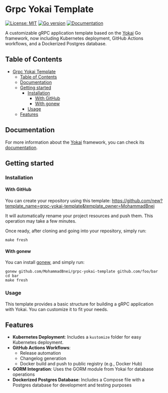 # Grpc Yokai Template

[![License: MIT](https://img.shields.io/badge/License-MIT-blue.svg)](https://opensource.org/licenses/MIT)
[![Go version](https://img.shields.io/badge/Go-1.23-blue)](https://go.dev/)
[![Documentation](https://img.shields.io/badge/Doc-online-cyan)](https://ankorstore.github.io/yokai/)

A customizable gRPC application template based on the [Yokai](https://github.com/ankorstore/yokai) Go framework, now including Kubernetes deployment, GitHub Actions workflows, and a Dockerized Postgres database.

## Table of Contents

- [Grpc Yokai Template](#grpc-yokai-template)
  - [Table of Contents](#table-of-contents)
  - [Documentation](#documentation)
  - [Getting started](#getting-started)
    - [Installation](#installation)
      - [With GitHub](#with-github)
      - [With gonew](#with-gonew)
    - [Usage](#usage)
  - [Features](#features)

## Documentation

For more information about the [Yokai](https://github.com/ankorstore/yokai) framework, you can check its [documentation](https://ankorstore.github.io/yokai).

## Getting started

### Installation

#### With GitHub

You can create your repository using this template: <https://github.com/new?template_name=grpc-yokai-template&template_owner=MohammadBnei>

It will automatically rename your project resources and push them. This operation may take a few minutes.

Once ready, after cloning and going into your repository, simply run:

```shell
make fresh
```

#### With gonew

You can install [gonew](https://go.dev/blog/gonew), and simply run:

```shell
gonew github.com/MohammadBnei/grpc-yokai-template github.com/foo/bar
cd bar
make fresh
```

### Usage

This template provides a basic structure for building a gRPC application with Yokai. You can customize it to fit your needs.

## Features

*   **Kubernetes Deployment**: Includes a `kustomize` folder for easy Kubernetes deployment.
*   **GitHub Actions Workflows**:
    *   Release automation
    *   Changelog generation
    *   Docker build and push to public registry (e.g., Docker Hub)
*   **GORM Integration**: Uses the GORM module from Yokai for database operations
*   **Dockerized Postgres Database**: Includes a Compose file with a Postgres database for development and testing purposes
